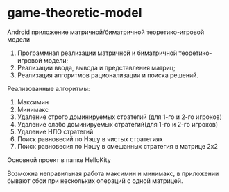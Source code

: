 # game-theoretic-model
Android приложение матричной/биматричной теоретико-игровой модели 

1. Программная реализации матричной и биматричной теоретико-игровой модели;
2. Реализации ввода, вывода и представления матриц;
3. Реализация алгоритмов рационализации и поиска решений.

Реализованные алгоритмы:
1. Максимин
2. Минимакс
3. Удаление строго доминируемых стратегий (для 1-го и 2-го игроков)
4. Удаление слабо доминируемых стратегий(для 1-го и 2-го игроков)
5. Удаление НЛО стратегий 
6. Поиск равновесий по Нэшу в чистых стратегиях
7. Поиск равновесия по Нэшу в смешанных стратегия в матрице 2х2

Основной проект в папке HelloKity  

Возможна неправильная работа максимин и минимакс, в приложении бывают сбои при нескольких операций с одной матрицей.
